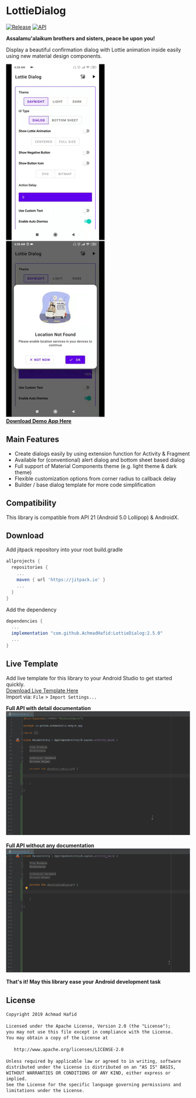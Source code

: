 LottieDialog
============

[![Release](https://jitpack.io/v/AchmadHafid/LottieDialog.svg)](https://jitpack.io/#AchmadHafid/LottieDialog)
[![API](https://img.shields.io/badge/API-21%2B-brightgreen.svg?style=flat)](https://android-arsenal.com/api?level=21)

**Assalamu'alaikum brothers and sisters, peace be upon you!**

Display a beautiful confirmation dialog with Lottie animation inside easily using new material design components.

![image](https://github.com/AchmadHafid/LottieDialog/blob/master/art/demo_part1.gif)![image](https://github.com/AchmadHafid/LottieDialog/blob/master/art/demo_part2.gif)<br />
[**Download Demo App Here**](https://github.com/AchmadHafid/LottieDialog/releases/download/v2.5.0/LottieDialog.v2.5.0.apk)

Main Features
--------
* Create dialogs easily by using extension function for Activity & Fragment
* Available for (conventional) alert dialog and bottom sheet based dialog
* Full support of Material Components theme (e.g. light theme & dark theme)
* Flexible customization options from corner radius to callback delay
* Builder / base dialog template for more code simplification


Compatibility
-------------

This library is compatible from API 21 (Android 5.0 Lollipop) & AndroidX.


Download
--------

Add jitpack repository into your root build.gradle

```groovy
allprojects {
  repositories {
    ...
    maven { url 'https://jitpack.io' }
    ...
  }
}
```

Add the dependency

```groovy
dependencies {
  ...
  implementation "com.github.AchmadHafid:LottieDialog:2.5.0"
  ...
}
```


Live Template
-------------
Add live template for this library to your Android Studio to get started quickly. <br />
[Download Live Template Here](https://github.com/AchmadHafid/LottieDialog/releases/download/v2.4.0/LottieDialog_live_templates_v2.4.0.zip)
<br />
Import via: `File` > `Import Settings...` <br />

**Full API with detail documentation**
![image](https://github.com/AchmadHafid/LottieDialog/blob/master/art/live_template_with_docs.gif)
<br /><br />
**Full API without any documentation**
![image](https://github.com/AchmadHafid/LottieDialog/blob/master/art/live_template.gif)
<br />


__That's it! May this library ease your Android development task__


License
-------

    Copyright 2019 Achmad Hafid

    Licensed under the Apache License, Version 2.0 (the "License");
    you may not use this file except in compliance with the License.
    You may obtain a copy of the License at

       http://www.apache.org/licenses/LICENSE-2.0

    Unless required by applicable law or agreed to in writing, software
    distributed under the License is distributed on an "AS IS" BASIS,
    WITHOUT WARRANTIES OR CONDITIONS OF ANY KIND, either express or implied.
    See the License for the specific language governing permissions and
    limitations under the License.

